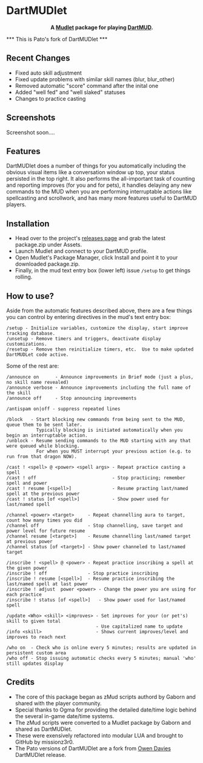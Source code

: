 # DartMUDlet

**<p bold align="center">A [Mudlet](https://www.mudlet.org/) package for playing [DartMUD](http://dartmud.com).</p>**

*** This is Pato's fork of DartMUDlet ***

## Recent Changes
- Fixed auto skill adjustment
- Fixed update problems with similar skill names (blur, blur_other)
- Removed automatic "score" command after the inital one
- Added "well fed" and "well slaked" statuses
- Changes to practice casting

## Screenshots
Screenshot soon....

## Features
DartMUDlet does a number of things for you automatically including the obvious visual items like a conversation window up top, your status persisted in the top right.  It also performs the all-important task of counting and reporting improves (for you and for pets), it handles delaying any new commands to the MUD when you are performing interruptable actions like spellcasting and scrollwork, and has many more features useful to DartMUD players.

## Installation
+ Head over to the project's [releases page](https://github.com/Pato-elf/dartmudlet/releases) and grab the latest package.zip under Assets.
+ Launch Mudlet and connect to your DartMUD profile.
+ Open Mudlet's Package Manager, click Install and point it to your downloaded package.zip.
+ Finally, in the mud text entry box (lower left) issue `/setup` to get things rolling.

## How to use?
Aside from the automatic features described above, there are a few things you can control by entering directives in the mud's text entry box:

```
/setup - Initialize variables, customize the display, start improve tracking database.
/unsetup - Remove timers and triggers, deactivate display customizations.
/resetup - Remove then reinitialize timers, etc.  Use to make updated DartMUDLet code active.
```
Some of the rest are:
```
/announce on      - Announce improvements in Brief mode (just a plus, no skill name revealed)
/announce verbose - Announce improvements including the full name of the skill
/announce off     - Stop announcing improvements
```
```
/antispam on|off - suppress repeated lines
```
```
/block   - Start blocking new commands from being sent to the MUD, queue them to be sent later.
           Typically blocking is initiated automatically when you begin an interruptable action.
/unblock - Resume sending commands to the MUD starting with any that were queued while blocking.
           For when you MUST interrupt your previous action (e.g. to run from that dragon NOW).
```
```
/cast ! <spell> @ <power> <spell args> - Repeat practice casting a spell
/cast ! off                            - Stop practicing; remember spell and power
/cast ! resume [<spell>]               - Resume practing last/named spell at the previous power
/cast ! status [of <spell>]            - Show power used for last/named spell
```
```
/channel <power> <target>     - Repeat channelling aura to target, count how many times you did 
/channel off                  - Stop channelling, save target and power level for future resume
/channel resume [<target>]    - Resume channelling last/named target at previous power
/channel status [of <target>] - Show power channeled to last/named target
```
```
/inscribe ! <spell> @ <power> - Repeat practice inscribing a spell at the given power 
/inscribe ! off               - Stop practice inscribing 
/inscribe ! resume [<spell>]  - Resume practice inscribing the last/named spell at last power 
/inscribe ! adjust  power <power> - Change the power you are using for each practice
/inscribe ! status [of <spell>]   - Show power used for last/named spell
```
```
/update <Who> <skill> <improves> - Set improves for your (or pet's) skill to given total
                                 - Use capitalized name to update
/info <skill>                    - Shows current improves/level and improves to reach next
```
```
/who on  - Check who is online every 5 minutes; results are updated in persistent custom area
/who off - Stop issuing automatic checks every 5 minutes; manual 'who' still updates display
```

## Credits
- The core of this package began as zMud scripts authord by Gaborn and shared with the player community.
- Special thanks to Ogma for providing the detailed date/time logic behind the several in-game date/time systems.
- The zMud scripts were converted to a Mudlet package by Gaborn and shared as DartMUDlet.
- These were exensively refactored into modular LUA and brought to GitHub by missionz3r0.
- The Pato versions of DartMUDlet are a fork from [Owen Davies](https://github.com/daviesow) DartMUDlet release.
